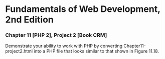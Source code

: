 # Fundamentals of Web Development, 2nd Edition
### Chapter 11 [PHP 2], Project 2 [Book CRM]
Demonstrate your ability to work with PHP by converting Chapter11-project2.html
into a PHP file that looks similar to that shown in Figure 11.18.

  
